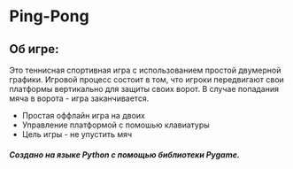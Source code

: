# Ping-Pong

## Об игре:

  Это теннисная спортивная игра с использованием простой двумерной графики. Игровой процесс состоит в том, что игроки передвигают свои платформы вертикально для защиты своих ворот. В случае попадания мяча в ворота - игра заканчивается.

 * Простая оффлайн игра на двоих
 * Управление платформой с помошью клавиатуры
 * Цель игры - не упустить мяч


##### Создано на языке Python с помощью библиотеки Pygame.
